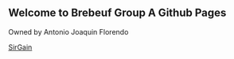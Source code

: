 ## Welcome to Brebeuf Group A Github Pages
Owned by Antonio Joaquin Florendo




[SirGain](https://641n.github.io/)

